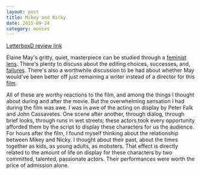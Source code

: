 ```yaml
---
layout: post
title: Mikey and Nicky 
date: 2015-09-24
category: movies
---
```

 
[LetterboxD review link](http://letterboxd.com/samarthbhaskar/film/mikey-and-nicky/)

Elaine May's gritty, quiet, masterpiece can be studied through a <a href="http://www.newyorker.com/magazine/2015/05/11/a-mans-world-movies-richard-brody">feminist lens</a>. There's plenty to discuss about the editing choices, successes, and, <a href="http://www.rogerebert.com/rogers-journal/variety-this-thumbs-for-you">failures</a>. There's also a worthwhile discussion to be had about whether May would've been better off just remaining a writer instead of a director for this <a href="http://www.larsenonfilm.com/mikey-and-nicky">film</a>.

All of these are worthy reactions to the film, and among the things I thought about during and after the movie. But the overwhelming sensation I had during the film was awe. I was in awe of the acting on display by Peter Falk and John Cassavetes. One scene after another, through dialog, through brief looks, through runs in wet streets; these actors took every opportunity afforded them by the script to display these characters for us the audience. For hours after the film, I found myself thinking about the relationship between Mikey and Nicky. I thought about their past, about the times together as kids, as young adults, as mobsters. That effect is directly related to the amount of life on display for these characters by two committed, talented, passionate actors. Their performances were worth the price of admission alone.